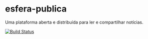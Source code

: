 # esfera-publica
Uma plataforma aberta e distribuída para ler e compartilhar notícias.

[![Build Status](https://travis-ci.org/solucoes-web/esfera-publica.svg?branch=master)](https://travis-ci.org/solucoes-web/esfera-publica)
